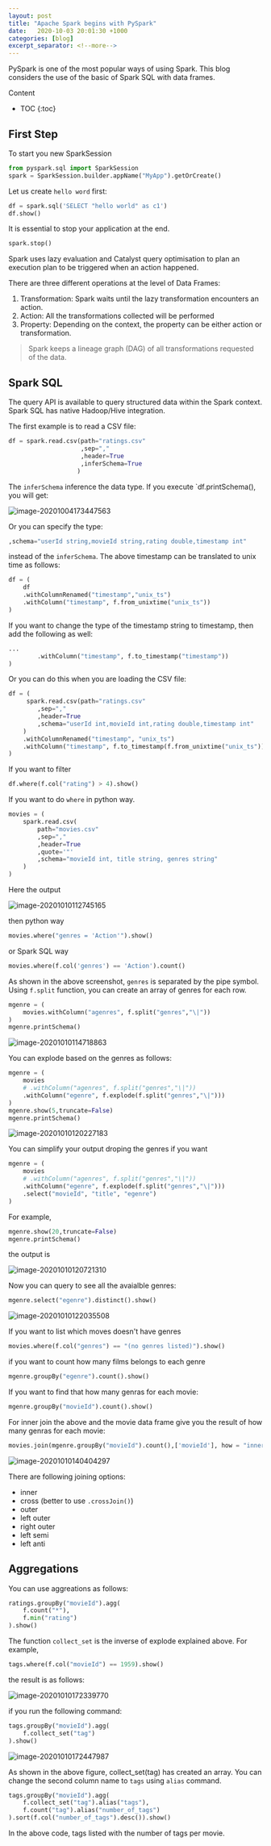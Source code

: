 ```yaml
---
layout: post
title: "Apache Spark begins with PySpark"
date:   2020-10-03 20:01:30 +1000
categories: [blog]
excerpt_separator: <!--more-->
---
```


PySpark is one of the most popular ways of using Spark. This blog considers the use of the basic of Spark SQL with data frames.

<!--more-->

Content
* TOC
{:toc}

## First Step
To start you new SparkSession

```python
from pyspark.sql import SparkSession
spark = SparkSession.builder.appName("MyApp").getOrCreate()
```

Let us create `hello word` first:

```python
df = spark.sql('SELECT "hello world" as c1')
df.show()
```

It is essential to stop your application at the end.

```python
spark.stop()
```

Spark uses lazy evaluation and Catalyst query optimisation to plan an execution plan to be triggered when an action happened.

There are three different operations at the level of Data Frames:

1. Transformation: Spark waits until the lazy transformation encounters an action.
2. Action: All the transformations collected will be performed
3. Property: Depending on the context, the property can be either action or transformation.

> Spark keeps a lineage graph (DAG) of all transformations requested of the data.

## Spark SQL

The query API is available to query structured data within the Spark context. Spark SQL has native Hadoop/Hive integration.

The first example is to read a CSV file:

```python
df = spark.read.csv(path="ratings.csv"
                    ,sep=","
                    ,header=True
                    ,inferSchema=True
                   )
```

The `inferSchema` inference the data type. If you execute `df.printSchema(), you will get:

![image-20201004173447563](https://cdn.jsdelivr.net/gh/ojitha/blog@master/uPic/image-20201004173447563.png)

Or you can specify the type:

```python
,schema="userId string,movieId string,rating double,timestamp int"
```

instead of the `inferSchema`. The above timestamp can be translated to unix time as follows:

```python
df = (
    df
    .withColumnRenamed("timestamp","unix_ts")
    .withColumn("timestamp", f.from_unixtime("unix_ts"))
)
```

If you want to change the type of the timestamp string to timestamp, then add the following as well:

```python
...
		.withColumn("timestamp", f.to_timestamp("timestamp"))
)
```

Or you can do this when you are loading the CSV file:

```python
df = (
     spark.read.csv(path="ratings.csv"
        ,sep=","
        ,header=True
        ,schema="userId int,movieId int,rating double,timestamp int"
    )
    .withColumnRenamed("timestamp", "unix_ts")
    .withColumn("timestamp", f.to_timestamp(f.from_unixtime("unix_ts")))
)
```

If you want to filter 

```python
df.where(f.col("rating") > 4).show()
```

If you want to do `where` in python way.

```python
movies = (
    spark.read.csv(
        path="movies.csv"
        ,sep=","
        ,header=True
        ,quote='"'
        ,schema="movieId int, title string, genres string"
    )
)
```

Here the output

![image-20201010112745165](https://cdn.jsdelivr.net/gh/ojitha/blog@master/uPic/image-20201010112745165.png)

then python way

```python
movies.where("genres = 'Action'").show()
```

or Spark SQL way

```python
movies.where(f.col('genres') == 'Action').count()
```

As shown in the above screenshot, `genres` is separated by the pipe symbol. Using `f.split` function, you can create an array of genres for each row.

```python
mgenre = (
    movies.withColumn("agenres", f.split("genres","\|"))
)
mgenre.printSchema()
```



![image-20201010114718863](https://cdn.jsdelivr.net/gh/ojitha/blog@master/uPic/image-20201010114718863.png)

You can explode based on the genres as follows:

```python
mgenre = (
    movies
    # .withColumn("agenres", f.split("genres","\|"))
    .withColumn("egenre", f.explode(f.split("genres","\|")))
)
mgenre.show(5,truncate=False)
mgenre.printSchema()
```

![image-20201010120227183](https://cdn.jsdelivr.net/gh/ojitha/blog@master/uPic/image-20201010120227183.png)

You can simplify your output droping the genres if you want

```python
mgenre = (
    movies
    # .withColumn("agenres", f.split("genres","\|"))
    .withColumn("egenre", f.explode(f.split("genres","\|")))
    .select("movieId", "title", "egenre")
)
```

For example,

```python
mgenre.show(20,truncate=False)
mgenre.printSchema()
```

the output is 

![image-20201010120721310](https://cdn.jsdelivr.net/gh/ojitha/blog@master/uPic/image-20201010120721310.png)

Now you can query to see all the avaialble genres:

```python
mgenre.select("egenre").distinct().show()
```

![image-20201010122035508](https://cdn.jsdelivr.net/gh/ojitha/blog@master/uPic/image-20201010122035508.png)

If you want to list which moves doesn't have genres

```python
movies.where(f.col("genres") == "(no genres listed)").show()
```

if you want to count how many films belongs to each genre

```python
mgenre.groupBy("egenre").count().show()
```

If you want to find that how many genras for each movie:

```python
mgenre.groupBy("movieId").count().show()
```

For inner join the above and the movie data frame give you the result of how many genras for each movie:

```python
movies.join(mgenre.groupBy("movieId").count(),['movieId'], how = "inner").show(truncate=False)
```

![image-20201010140404297](https://cdn.jsdelivr.net/gh/ojitha/blog@master/uPic/image-20201010140404297.png)

There are following joining options:

- inner
- cross (better to use `.crossJoin()`)
- outer
- left outer
- right outer
- left semi
- left anti

## Aggregations

You can use aggreations as follows:

```python
ratings.groupBy("movieId").agg(
    f.count("*"),
    f.min("rating")
).show()
```

The function `collect_set` is the inverse of explode explained above. For example,

```python
tags.where(f.col("movieId") == 1959).show()
```

the result is as follows:

![image-20201010172339770](https://cdn.jsdelivr.net/gh/ojitha/blog@master/uPic/image-20201010172339770.png)

if you run the following command:

```python
tags.groupBy("movieId").agg(
    f.collect_set("tag")
).show()
```

![image-20201010172447987](https://cdn.jsdelivr.net/gh/ojitha/blog@master/uPic/image-20201010172447987.png)

As shown in the above figure, collect_set(tag) has created an array. You can change the second column name to `tags` using `alias` command.

```python
tags.groupBy("movieId").agg(
    f.collect_set("tag").alias("tags"),
    f.count("tag").alias("number_of_tags")
).sort(f.col("number_of_tags").desc()).show()
```

In the above code, tags listed with the number of tags per movie.



<!--stackedit_data:
eyJoaXN0b3J5IjpbMzc3NDY3MDcsLTE3MTE3OTM3MzZdfQ==
-->